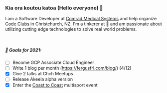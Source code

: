 ### Kia ora koutou katoa (Hello everyone) 👋

I am a Software Developer at [Comrad Medical Systems](https://comrad.co.nz/) and help organize [Code Clubs](https://codeclub.nz/) in Christchurch, NZ. I'm a tinkerer at :yellow_heart: and am passionate about utilizing cutting edge technologies to solve real world problems.

<br />

##### 🎯 Goals for 2021:
- [ ] Become GCP Associate Cloud Engineer
- [ ] Write 1 blog per month (https://fergusfrl.com/blog/) (4/12)
- [x] Give 2 talks at Chch Meetups
- [ ] Release Akeela alpha version
- [x] Enter the [Coast to Coast](https://www.coasttocoast.co.nz/) multisport event
